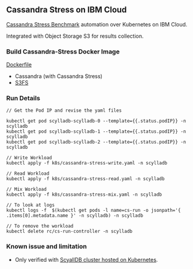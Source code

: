 ## Cassandra Stress on IBM Cloud

[Cassandra Stress Benchmark](https://docs.datastax.com/en/cassandra/3.0/cassandra/tools/toolsCStress.html) automation over Kubernetes on IBM Cloud.

Integrated with Object Storage S3 for results collection.


### Build Cassandra-Stress Docker Image 

[Dockerfile](Dockerfile)

* Cassandra (with Cassandra Stress)
* [S3FS](https://github.com/s3fs-fuse/s3fs-fuse)

### Run Details

	// Get the Pod IP and revise the yaml files
	
	kubectl get pod scylladb-scylladb-0 --template={{.status.podIP}} -n scylladb
	kubectl get pod scylladb-scylladb-1 --template={{.status.podIP}} -n scylladb
	kubectl get pod scylladb-scylladb-2 --template={{.status.podIP}} -n scylladb

	// Write Workload
	kubectl apply -f k8s/cassandra-stress-write.yaml -n scylladb

	// Read Workload
	kubectl apply -f k8s/cassandra-stress-read.yaml -n scylladb
		
	// Mix Workload
	kubectl apply -f k8s/cassandra-stress-mix.yaml -n scylladb

	// To look at logs
	kubectl logs -f  $(kubectl get pods -l name=cs-run -o jsonpath='{ .items[0].metadata.name }' -n scylladb) -n scylladb
		
	// To remove the workload
	kubectl delete rc/cs-run-controller -n scylladb
	

### Known issue and limitation

* Only verified with [ScyallDB cluster hosted on Kubernetes](https://github.com/yanglei99/kubernetes_ibmcloud/tree/master/charts/scylladb). 

